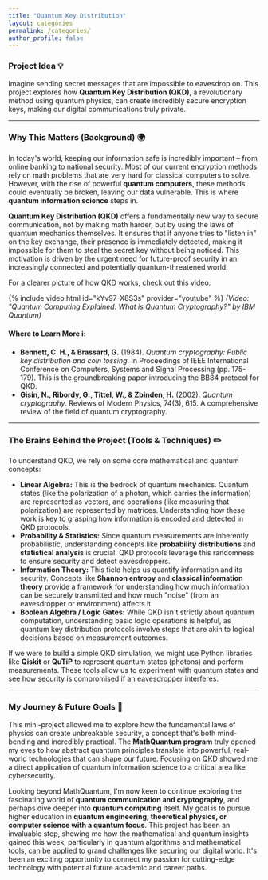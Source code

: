 ```yaml
---
title: "Quantum Key Distribution"
layout: categories
permalink: /categories/
author_profile: false
---
```

### Project Idea 💡

Imagine sending secret messages that are impossible to eavesdrop on. This project explores how **Quantum Key Distribution (QKD)**, a revolutionary method using quantum physics, can create incredibly secure encryption keys, making our digital communications truly private.

---

### Why This Matters (Background) 🌍

In today's world, keeping our information safe is incredibly important – from online banking to national security. Most of our current encryption methods rely on math problems that are very hard for classical computers to solve. However, with the rise of powerful **quantum computers**, these methods could eventually be broken, leaving our data vulnerable. This is where **quantum information science** steps in.

**Quantum Key Distribution (QKD)** offers a fundamentally new way to secure communication, not by making math harder, but by using the laws of quantum mechanics themselves. It ensures that if anyone tries to "listen in" on the key exchange, their presence is immediately detected, making it impossible for them to steal the secret key without being noticed. This motivation is driven by the urgent need for future-proof security in an increasingly connected and potentially quantum-threatened world.

For a clearer picture of how QKD works, check out this video:

{% include video.html id="kYv97-X8S3s" provider="youtube" %}
*(Video: "Quantum Computing Explained: What is Quantum Cryptography?" by IBM Quantum)*

#### Where to Learn More ℹ️:

* **Bennett, C. H., & Brassard, G.** (1984). *Quantum cryptography: Public key distribution and coin tossing*. In Proceedings of IEEE International Conference on Computers, Systems and Signal Processing (pp. 175-179). This is the groundbreaking paper introducing the BB84 protocol for QKD.
* **Gisin, N., Ribordy, G., Tittel, W., & Zbinden, H.** (2002). *Quantum cryptography*. Reviews of Modern Physics, 74(3), 615. A comprehensive review of the field of quantum cryptography.

---

### The Brains Behind the Project (Tools & Techniques) ✏️

To understand QKD, we rely on some core mathematical and quantum concepts:

* **Linear Algebra:** This is the bedrock of quantum mechanics. Quantum states (like the polarization of a photon, which carries the information) are represented as vectors, and operations (like measuring that polarization) are represented by matrices. Understanding how these work is key to grasping how information is encoded and detected in QKD protocols.
* **Probability & Statistics:** Since quantum measurements are inherently probabilistic, understanding concepts like **probability distributions** and **statistical analysis** is crucial. QKD protocols leverage this randomness to ensure security and detect eavesdroppers.
* **Information Theory:** This field helps us quantify information and its security. Concepts like **Shannon entropy** and **classical information theory** provide a framework for understanding how much information can be securely transmitted and how much "noise" (from an eavesdropper or environment) affects it.
* **Boolean Algebra / Logic Gates:** While QKD isn't strictly about quantum computation, understanding basic logic operations is helpful, as quantum key distribution protocols involve steps that are akin to logical decisions based on measurement outcomes.

If we were to build a simple QKD simulation, we might use Python libraries like **Qiskit** or **QuTiP** to represent quantum states (photons) and perform measurements. These tools allow us to experiment with quantum states and see how security is compromised if an eavesdropper interferes.

---

### My Journey & Future Goals 🎯

This mini-project allowed me to explore how the fundamental laws of physics can create unbreakable security, a concept that's both mind-bending and incredibly practical. The **MathQuantum program** truly opened my eyes to how abstract quantum principles translate into powerful, real-world technologies that can shape our future. Focusing on QKD showed me a direct application of quantum information science to a critical area like cybersecurity.

Looking beyond MathQuantum, I'm now keen to continue exploring the fascinating world of **quantum communication and cryptography**, and perhaps dive deeper into **quantum computing** itself. My goal is to pursue higher education in **quantum engineering, theoretical physics, or computer science with a quantum focus**. This project has been an invaluable step, showing me how the mathematical and quantum insights gained this week, particularly in quantum algorithms and mathematical tools, can be applied to grand challenges like securing our digital world. It's been an exciting opportunity to connect my passion for cutting-edge technology with potential future academic and career paths.
